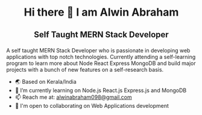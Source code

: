 <h1 align="center">Hi there 👋 I am Alwin Abraham</h1>

<!--
**alwinabraham/AlwinAbraham** is a ✨ _special_ ✨ repository because its `README.md` (this file) appears on your GitHub profile.

Here are some ideas to get you started:

- 🔭 I’m currently working on ...
- 🌱 I’m currently learning ...
- 👯 I’m looking to collaborate on ...
- 🤔 I’m looking for help with ...
- 💬 Ask me about ...
- 📫 How to reach me: ...
- 😄 Pronouns: ...
- ⚡ Fun fact: ...
-->
## <p align="center">Self Taught MERN Stack Developer</p>
A self taught MERN Stack Developer who is passionate in developing web applications with top notch technologies. Currently attending a self-learning program to learn more about Node React Express MongoDB and build major projects with a bunch of new features on a self-research basis.
- 🌏 Based on Kerala/India
- 🌱 I’m currently learning on Node.js React.js Express.js and MongoDB
- 📫 Reach me at: alwinabraham098@gmail.com
- 🤝 I'm open to collaborating on Web Applications development

